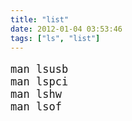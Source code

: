 ```yaml
---
title: "list"
date: 2012-01-04 03:53:46
tags: ["ls", "list"]
---
```


<pre style="font-size:17px;">
man lsusb
man lspci
man lshw
man lsof
</pre>

